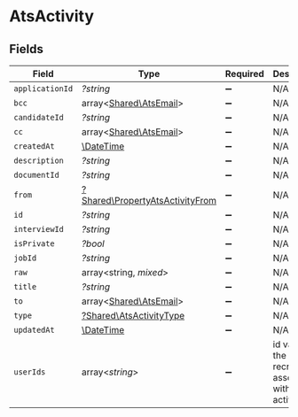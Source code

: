 # AtsActivity


## Fields

| Field                                                                             | Type                                                                              | Required                                                                          | Description                                                                       |
| --------------------------------------------------------------------------------- | --------------------------------------------------------------------------------- | --------------------------------------------------------------------------------- | --------------------------------------------------------------------------------- |
| `applicationId`                                                                   | *?string*                                                                         | :heavy_minus_sign:                                                                | N/A                                                                               |
| `bcc`                                                                             | array<[Shared\AtsEmail](../../Models/Shared/AtsEmail.md)>                         | :heavy_minus_sign:                                                                | N/A                                                                               |
| `candidateId`                                                                     | *?string*                                                                         | :heavy_minus_sign:                                                                | N/A                                                                               |
| `cc`                                                                              | array<[Shared\AtsEmail](../../Models/Shared/AtsEmail.md)>                         | :heavy_minus_sign:                                                                | N/A                                                                               |
| `createdAt`                                                                       | [\DateTime](https://www.php.net/manual/en/class.datetime.php)                     | :heavy_minus_sign:                                                                | N/A                                                                               |
| `description`                                                                     | *?string*                                                                         | :heavy_minus_sign:                                                                | N/A                                                                               |
| `documentId`                                                                      | *?string*                                                                         | :heavy_minus_sign:                                                                | N/A                                                                               |
| `from`                                                                            | [?Shared\PropertyAtsActivityFrom](../../Models/Shared/PropertyAtsActivityFrom.md) | :heavy_minus_sign:                                                                | N/A                                                                               |
| `id`                                                                              | *?string*                                                                         | :heavy_minus_sign:                                                                | N/A                                                                               |
| `interviewId`                                                                     | *?string*                                                                         | :heavy_minus_sign:                                                                | N/A                                                                               |
| `isPrivate`                                                                       | *?bool*                                                                           | :heavy_minus_sign:                                                                | N/A                                                                               |
| `jobId`                                                                           | *?string*                                                                         | :heavy_minus_sign:                                                                | N/A                                                                               |
| `raw`                                                                             | array<string, *mixed*>                                                            | :heavy_minus_sign:                                                                | N/A                                                                               |
| `title`                                                                           | *?string*                                                                         | :heavy_minus_sign:                                                                | N/A                                                                               |
| `to`                                                                              | array<[Shared\AtsEmail](../../Models/Shared/AtsEmail.md)>                         | :heavy_minus_sign:                                                                | N/A                                                                               |
| `type`                                                                            | [?Shared\AtsActivityType](../../Models/Shared/AtsActivityType.md)                 | :heavy_minus_sign:                                                                | N/A                                                                               |
| `updatedAt`                                                                       | [\DateTime](https://www.php.net/manual/en/class.datetime.php)                     | :heavy_minus_sign:                                                                | N/A                                                                               |
| `userIds`                                                                         | array<*string*>                                                                   | :heavy_minus_sign:                                                                | id values of the recruiters associated with the activity.                         |